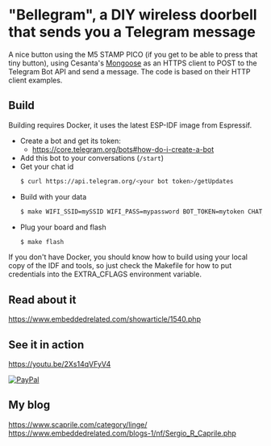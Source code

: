 # "Bellegram", a DIY wireless doorbell that sends you a Telegram message

A nice button using the M5 STAMP PICO (if you get to be able to press that tiny button), using Cesanta's [Mongoose](http://github.com/cesanta/mongoose/) as an HTTPS client to POST to the Telegram Bot API and send a message.
The code is based on their HTTP client examples.

## Build

Building requires Docker, it uses the latest ESP-IDF image from Espressif.

- Create a bot and get its token:
  - https://core.telegram.org/bots#how-do-i-create-a-bot
- Add this bot to your conversations (`/start`)
- Get your chat id
  ```sh
  $ curl https://api.telegram.org/<your bot token>/getUpdates 
  ```
- Build with your data
  ```sh
  $ make WIFI_SSID=mySSID WIFI_PASS=mypassword BOT_TOKEN=mytoken CHAT_ID=123456789
  ```
- Plug your board and flash
  ```sh
  $ make flash
  ```

 If you don't have Docker, you should know how to build using your local copy of the IDF and tools, so just check the Makefile for how to put credentials into the EXTRA_CFLAGS environment variable.

## Read about it

https://www.embeddedrelated.com/showarticle/1540.php

## See it in action

https://youtu.be/2Xs14qVFyV4

[![PayPal](https://www.paypalobjects.com/en_US/i/btn/btn_donate_LG.gif)](https://www.paypal.com/donate?hosted_button_id=UDG3VF2ZB9H24)

## My blog

https://www.scaprile.com/category/linge/
https://www.embeddedrelated.com/blogs-1/nf/Sergio_R_Caprile.php
